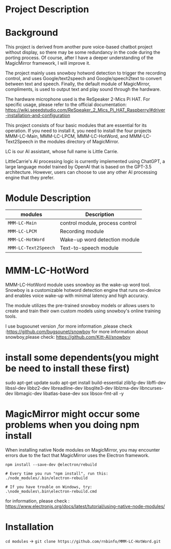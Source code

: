# Project Description

# Background
This project is derived from another pure voice-based chatbot project without display, so there may be some redundancy in the code during the porting process. Of course, after I have a deeper understanding of the MagicMirror framework, I will improve it.

The project mainly uses snowboy hotword detection to trigger the recording control, and uses Google/text2speech and Google/speech2text to convert between text and speech. Finally, the default module of MagicMirror, compliments, is used to output text and play sound through the hardware.

The hardware microphone used is the ReSpeaker 2-Mics Pi HAT. For specific usage, please refer to the official documentation: https://wiki.seeedstudio.com/ReSpeaker_2_Mics_Pi_HAT_Raspberry/#driver-installation-and-configuration

This project consists of four basic modules that are essential for its operation. If you need to install it, you need to install the four projects MMM-LC-Main, MMM-LC-LPCM, MMM-LC-HotWord, and MMM-LC-Text2Speech in the modules directory of MagicMirror.

LC is our AI assistant, whose full name is Little Carrie.

LittleCarrie's AI processing logic is currently implemented using ChatGPT, a large language model trained by OpenAI that is based on the GPT-3.5 architecture. However, users can choose to use any other AI processing engine that they prefer.

# Module Description
| modules          | Description
|----------------- |-----------
| `MMM-LC-Main`        | control module, process control
| `MMM-LC-LPCM`        | Recording module
| `MMM-LC-HotWord`     | Wake-up word detection module
| `MMM-LC-Text2Speech` | Text-to-speech module

# MMM-LC-HotWord
MMM-LC-HotWord module uses snowboy as the wake-up word tool. Snowboy is a customizable hotword detection engine that runs on-device and enables voice wake-up with minimal latency and high accuracy.

The module utilizes the pre-trained snowboy models or allows users to create and train their own custom models using snowboy's online training tools.

I use bugsounet version ,for more information ,please check :https://github.com/bugsounet/snowboy
for more information about snowboy,please check: https://github.com/Kitt-AI/snowboy

# install some dependents(you might be need to install these first)
sudo apt-get update
sudo apt-get install build-essential zlib1g-dev libffi-dev libssl-dev libbz2-dev libreadline-dev libsqlite3-dev liblzma-dev libncurses-dev libmagic-dev libatlas-base-dev sox libsox-fmt-all -y


# MagicMirror might occur some problems when you doing npm install  
When installing native Node modules on MagicMirror, you may encounter errors due to the fact that MagicMirror uses the Electron framework.
```
npm install --save-dev @electron/rebuild

# Every time you run "npm install", run this:
./node_modules/.bin/electron-rebuild

# If you have trouble on Windows, try:
.\node_modules\.bin\electron-rebuild.cmd
```
for information, please check : https://www.electronjs.org/docs/latest/tutorial/using-native-node-modules/



# Installation
`cd modules` -> `git clone https://github.com/rnbinfo/MMM-LC-HotWord.git`


